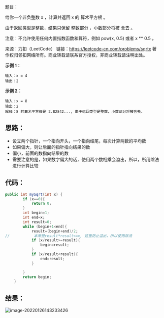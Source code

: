 题目：

给你一个非负整数 x ，计算并返回 x 的 算术平方根 。

由于返回类型是整数，结果只保留 整数部分 ，小数部分将被 舍去 。

注意：不允许使用任何内置指数函数和算符，例如 pow(x, 0.5) 或者 x ** 0.5 。

来源：力扣（LeetCode）
链接：https://leetcode-cn.com/problems/sqrtx
著作权归领扣网络所有。商业转载请联系官方授权，非商业转载请注明出处。

<!--more-->

**示例 1：**

```
输入：x = 4
输出：2
```

**示例 2：**

```
输入：x = 8
输出：2
解释：8 的算术平方根是 2.82842..., 由于返回类型是整数，小数部分将被舍去。
```

## 思路：

- 设立两个指针，一个指向开头，一个指向结尾，每次计算两数的平均数
- 如果偏大，则让后面的指针指向结果的数
- 偏小，前面的数指向结果的数
- 需要注意的是，如果数字偏大的话，使用两个数相乘会溢出，所以，所用除法进行计算比较

## 代码：

```java
public int mySqrt(int x) {
        if (x==0){
            return 0;
        }
        int begin=1;
        int end=x;
        int result=0;
        while (begin+1<end){
            result=(begin+end)/2;
//           本来是result*result<=x, 这里防止溢出，所以使用除法
            if (x/result>=result){
                begin=result;
            }
            if (x/result<result){
                end=result;
            }

        }
        return begin;
    }
```

## 结果：

![image-20220126143233426](https://gitee.com/misteryliu/typora/raw/master/image/image-20220126143233426.png)
